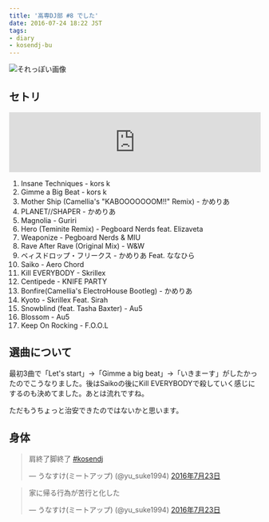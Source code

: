 ```yaml
---
title: '高専DJ部 #8 でした'
date: 2016-07-24 18:22 JST
tags:
- diary
- kosendj-bu
---
```


![それっぽい画像](2016/kosendj-bu-8.jpg)

## セトリ
<iframe width="100%" height="120" src="https://www.mixcloud.com/widget/iframe/?feed=https%3A%2F%2Fwww.mixcloud.com%2Fyu_suke1994%2Fkosendj-bu-8%2F&hide_cover=1&light=1" frameborder="0"></iframe>

1. Insane Techniques - kors k
1. Gimme a Big Beat - kors k
1. Mother Ship (Camellia's "KABOOOOOOOM!!" Remix) - かめりあ
1. PLANET//SHAPER - かめりあ
1. Magnolia - Guriri
1. Hero (Teminite Remix) - Pegboard Nerds feat. Elizaveta
1. Weaponize - Pegboard Nerds & MIU
1. Rave After Rave (Original Mix) - W&W
1. ベィスドロップ・フリークス - かめりあ Feat. ななひら
1. Saiko - Aero Chord
1. Kill EVERYBODY - Skrillex
1. Centipede - KNIFE PARTY
1. Bonfire(Camellia's ElectroHouse Bootleg) - かめりあ
1. Kyoto - Skrillex Feat. Sirah
1. Snowblind (feat. Tasha Baxter) - Au5
1. Blossom - Au5
1. Keep On Rocking - F.O.O.L

## 選曲について
最初3曲で「Let's start」→「Gimme a big beat」→「いきまーす」がしたかったのでこうなりました。後はSaikoの後にKill EVERYBODYで殺していく感じにするのも決めてました。あとは流れですね。

ただもうちょっと治安できたのではないかと思います。

## 身体
<blockquote class="twitter-tweet" data-lang="ja"><p lang="ja" dir="ltr">肩終了脚終了 <a href="https://twitter.com/hashtag/kosendj?src=hash">#kosendj</a></p>&mdash; うなすけ(ミートアップ) (@yu_suke1994) <a href="https://twitter.com/yu_suke1994/status/756837154450317313">2016年7月23日</a></blockquote>

<blockquote class="twitter-tweet" data-lang="ja"><p lang="ja" dir="ltr">家に帰る行為が苦行と化した</p>&mdash; うなすけ(ミートアップ) (@yu_suke1994) <a href="https://twitter.com/yu_suke1994/status/756862446439047168">2016年7月23日</a></blockquote>
<script async src="//platform.twitter.com/widgets.js" charset="utf-8"></script>
